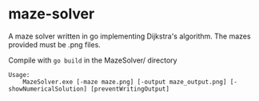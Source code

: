 # maze-solver
A maze solver written in go implementing Dijkstra's algorithm. The mazes provided must be .png files.

Compile with `go build` in the MazeSolver/ directory

```
Usage:
    MazeSolver.exe [-maze maze.png] [-output maze_output.png] [-showNumericalSolution] [preventWritingOutput]
```
